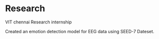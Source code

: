 # Research
VIT chennai Research internship

Created an emotion detection model for EEG data using SEED-7 Dateset. 
